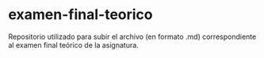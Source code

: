 # examen-final-teorico
Repositorio utilizado para subir el archivo (en formato .md) correspondiente al examen final teórico de la asignatura.
